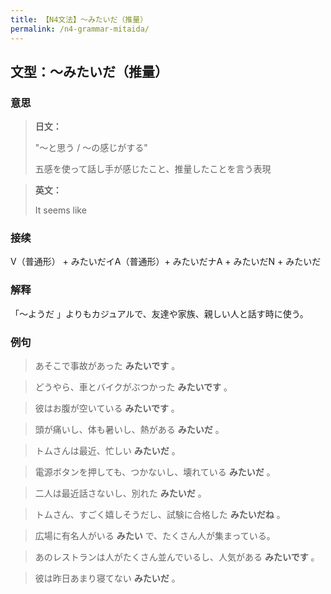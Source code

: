 ```yaml
---
title: 【N4文法】〜みたいだ（推量）
permalink: /n4-grammar-mitaida/
---
```


## 文型：〜みたいだ（推量）

### 意思

> **日文：**
> 
> "〜と思う / 〜の感じがする"
> 
> 五感を使って話し手が感じたこと、推量したことを言う表現


> **英文：**
> 
> It seems like


### 接续

V（普通形） + みたいだイA（普通形）+ みたいだナA + みたいだN + みたいだ

### 解释

「〜ようだ 」よりもカジュアルで、友達や家族、親しい人と話す時に使う。

### 例句

> あそこで事故があった **みたいです** 。

> どうやら、車とバイクがぶつかった **みたいです** 。

> 彼はお腹が空いている **みたいです** 。

> 頭が痛いし、体も暑いし、熱がある **みたいだ** 。

> トムさんは最近、忙しい **みたいだ** 。

> 電源ボタンを押しても、つかないし、壊れている **みたいだ** 。

> 二人は最近話さないし、別れた **みたいだ** 。

> トムさん、すごく嬉しそうだし、試験に合格した **みたいだね** 。

> 広場に有名人がいる **みたい** で、たくさん人が集まっている。

> あのレストランは人がたくさん並んでいるし、人気がある **みたいです** 。

> 彼は昨日あまり寝てない **みたいだ** 。

